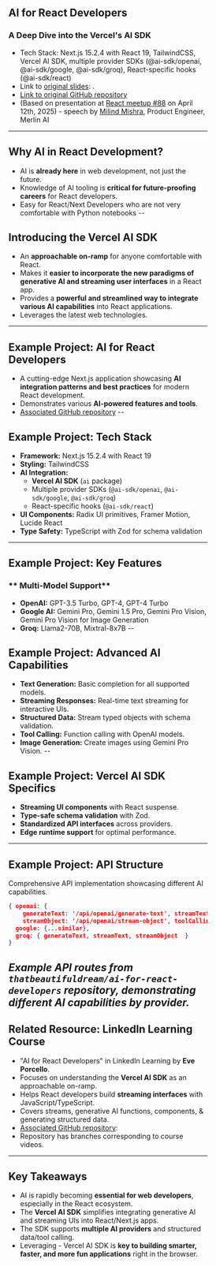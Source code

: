<style>
* {
  box-sizing: border-box;
}

/* Create three equal columns that floats next to each other */
.column {
  float: left;
  width: 33.33%;
  padding: 10px;
  height: 300px; /* Should be removed. Only for demonstration */
}

/* Clear floats after the columns */
.row:after {
  content: "";
  display: table;
  clear: both;
}
</style>

## AI for React Developers
### A Deep Dive into the Vercel's AI SDK
- Tech Stack: Next.js 15.2.4 with React 19, TailwindCSS, Vercel AI SDK, multiple provider SDKs (@ai-sdk/openai, @ai-sdk/google, @ai-sdk/groq), React-specific hooks (@ai-sdk/react)
- Link to [original slides](https://milindmishra.com/slide/ai-for-react-developers):  .
- [Link to original GitHub repository](https://github.com/thatbeautifuldream/ai-for-react-developers)
- (Based on presentation at [React meetup #88](https://github.com/kurtzace/diary-2025/tree/main/seminars/reactmeetup88) on April 12th, 2025) - speech by [Milind Mishra](https://www.linkedin.com/in/mishramilind/), Product Engineer, Merlin AI

---
## Why AI in React Development?
*   AI is **already here** in web development, not just the future.
*   Knowledge of AI tooling is **critical for future-proofing careers** for React developers.
*   Easy for React/Next Developers who are not very comfortable with Python notebooks
--
## Introducing the Vercel AI SDK
*   An **approachable on-ramp** for anyone comfortable with React.
*   Makes it **easier to incorporate the new paradigms of generative AI and streaming user interfaces** in a React app.
*   Provides a **powerful and streamlined way to integrate various AI capabilities** into React applications.
*   Leverages the latest web technologies.
---
## Example Project: AI for React Developers
*   A cutting-edge Next.js application showcasing **AI integration patterns and best practices** for modern React development.
*   Demonstrates various **AI-powered features and tools**.
*   [Associated GitHub repository](https://github.com/thatbeautifuldream/ai-for-react-developers)
--
## Example Project: Tech Stack
*   **Framework:** Next.js 15.2.4 with React 19
*   **Styling:** TailwindCSS
*   **AI Integration:**
    *   **Vercel AI SDK** (`ai` package)
    *   Multiple provider SDKs (`@ai-sdk/openai`, `@ai-sdk/google`, `@ai-sdk/groq`)
    *   React-specific hooks (`@ai-sdk/react`)
*   **UI Components:** Radix UI primitives, Framer Motion, Lucide React
*   **Type Safety:** TypeScript with Zod for schema validation
---
## Example Project: Key Features
### ** Multi-Model Support**
*   **OpenAI:** GPT-3.5 Turbo, GPT-4, GPT-4 Turbo
*   **Google AI:** Gemini Pro, Gemini 1.5 Pro, Gemini Pro Vision, Gemini Pro Vision for Image Generation
*   **Groq:** Llama2-70B, Mixtral-8x7B
--
## Example Project: Advanced AI Capabilities
*   **Text Generation:** Basic completion for all supported models.
*   **Streaming Responses:** Real-time text streaming for interactive UIs.
*   **Structured Data:** Stream typed objects with schema validation.
*   **Tool Calling:** Function calling with OpenAI models.
*   **Image Generation:** Create images using Gemini Pro Vision.
--
## Example Project: Vercel AI SDK Specifics
*   **Streaming UI components** with React suspense.
*   **Type-safe schema validation** with Zod.
*   **Standardized API interfaces** across providers.
*   **Edge runtime support** for optimal performance.
---
## Example Project: API Structure
Comprehensive API implementation showcasing different AI capabilities.

```json
{ openai: {
    generateText: '/api/openai/generate-text', streamText: '/api/openai/stream-text',
    streamObject: '/api/openai/stream-object', toolCalling: '/api/openai/tool-calling' },
  google: {...similar},
  groq: { generateText, streamText, streamObject  }
}
```
*Example API routes from `thatbeautifuldream/ai-for-react-developers` repository, demonstrating different AI capabilities by provider.*
---
## Related Resource: LinkedIn Learning Course
*   "AI for React Developers" in LinkedIn Learning by **Eve Porcello**.
*   Focuses on understanding the **Vercel AI SDK** as an approachable on-ramp.
*   Helps React developers build **streaming interfaces** with JavaScript/TypeScript.
*   Covers streams, generative AI functions, components, & generating structured data.
*   [Associated GitHub repository](https://github.com/LinkedInLearning/ai-for-react-developers-5917130):
*   Repository has branches corresponding to course videos.
---
## Key Takeaways
*   AI is rapidly becoming **essential for web developers**, especially in the React ecosystem.
*   The **Vercel AI SDK** simplifies integrating generative AI and streaming UIs into React/Next.js apps.
*   The SDK supports **multiple AI providers** and structured data/tool calling.
*   Leveraging - Vercel AI SDK is **key to building smarter, faster, and more fun applications** right in the browser.
```
